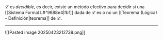 $\mathcal{L}$ es _decidible_, es decir, existe un método efectivo para decidir si una [[Sistema Formal L#^9688e4|fbf]] dada de $\mathcal{L}$ es o no un [[Teorema (Lógica) - Definición|teorema]] de $\mathcal{L}$.
***
![[Pasted image 20250423212738.png]]